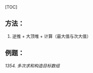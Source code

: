 <!--
 * @Description: 
 * @Author: shadow221213
 * @Date: 2023-10-24 18:46:00
 * @LastEditTime: 2023-10-29 19:00:41
-->
[TOC]

## 方法：

1. 逆推 + 大顶堆 + 计算（最大值与次大值）

## 例题：

*1354. 多次求和构造目标数组*